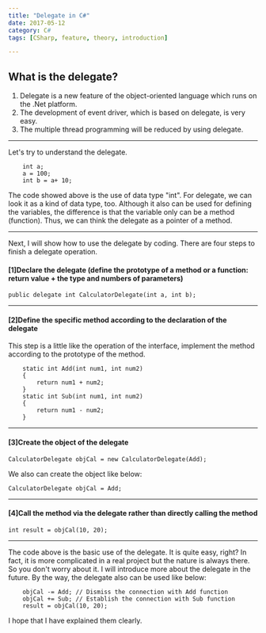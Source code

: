 ```yaml
---
title: "Delegate in C#"
date: 2017-05-12
category: C#
tags: [CSharp, feature, theory, introduction]

---
```



## What is the delegate? 

1. Delegate is a new feature of the object-oriented language which runs on the .Net platform.  
2. The development of event driver, which is based on delegate, is very easy.  
3. The multiple thread programming will be reduced by using delegate.  
 
***
Let's try to understand the delegate.  
  
        int a;
        a = 100;
        int b = a+ 10;

The code showed above is the use of data type "int". For delegate, we can look it as a kind of data type, too. Although it also can be used for defining the variables, the difference is that the variable only can be a method (function). Thus, we can think the delegate as a pointer of a method.
  
***  

Next, I will show how to use the delegate by coding. There are four steps to finish a delegate operation.  
#### **[1]Declare the delegate (define the prototype of a method or a function: return value + the type and numbers of parameters)**  
`public delegate int CalculatorDelegate(int a, int b);`  

***

#### **[2]Define the specific method according to the declaration of the delegate**  

This step is a little like the operation of the interface, implement the method according to the prototype of the method.  

        static int Add(int num1, int num2)
        {
            return num1 + num2;
        }
        static int Sub(int num1, int num2)
        {
            return num1 - num2;
        }

***
#### **[3]Create the object of the delegate**  

`CalculatorDelegate objCal = new CalculatorDelegate(Add);`

We also can create the object like below:  

`CalculatorDelegate objCal = Add;`

***
#### **[4]Call the method via the delegate rather than directly calling the method**

`int result = objCal(10, 20);`

***

The code above is the basic use of the delegate. It is quite easy, right? In fact, it is more complicated in a real project but the nature is always there. So you don't worry about it. I will introduce more about the delegate in the future. By the way, the delegate also can be used like below:

        objCal -= Add; // Dismiss the connection with Add function
        objCal += Sub; // Establish the connection with Sub function
        result = objCal(10, 20); 

I hope that I have explained them clearly.  
